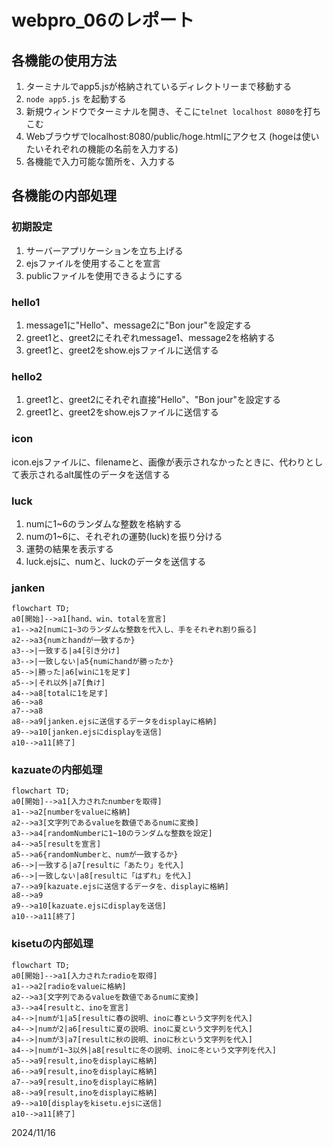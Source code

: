 # webpro_06のレポート

## 各機能の使用方法

1. ターミナルでapp5.jsが格納されているディレクトリーまで移動する
1. ```node app5.js``` を起動する
1. 新規ウィンドウでターミナルを開き、そこに```telnet localhost 8080```を打ちこむ
1. Webブラウザでlocalhost:8080/public/hoge.htmlにアクセス
(hogeは使いたいそれぞれの機能の名前を入力する)
1. 各機能で入力可能な箇所を、入力する

## 各機能の内部処理
### 初期設定
1. サーバーアプリケーションを立ち上げる
1. ejsファイルを使用することを宣言
1. publicファイルを使用できるようにする

### hello1
1. message1に"Hello"、message2に"Bon jour"を設定する
1. greet1と、greet2にそれぞれmessage1、message2を格納する
1. greet1と、greet2をshow.ejsファイルに送信する

### hello2
1. greet1と、greet2にそれぞれ直接"Hello"、"Bon jour"を設定する
1. greet1と、greet2をshow.ejsファイルに送信する

### icon
icon.ejsファイルに、filenameと、画像が表示されなかったときに、代わりとして表示されるalt属性のデータを送信する

### luck
1. numに1~6のランダムな整数を格納する
1. numの1~6に、それぞれの運勢(luck)を振り分ける
1. 運勢の結果を表示する
1. luck.ejsに、numと、luckのデータを送信する

### janken

```mermaid
flowchart TD;
a0[開始]-->a1[hand、win、totalを宣言]
a1-->a2[numに1~3のランダムな整数を代入し、手をそれぞれ割り振る]
a2-->a3{numとhandが一致するか}
a3-->|一致する|a4[引き分け]
a3-->|一致しない|a5{numにhandが勝ったか}
a5-->|勝った|a6[winに1を足す]
a5-->|それ以外|a7[負け]
a4-->a8[totalに1を足す]
a6-->a8
a7-->a8
a8-->a9[janken.ejsに送信するデータをdisplayに格納]
a9-->a10[janken.ejsにdisplayを送信]
a10-->a11[終了]
```
### kazuateの内部処理

```mermaid
flowchart TD;
a0[開始]-->a1[入力されたnumberを取得]
a1-->a2[numberをvalueに格納]
a2-->a3[文字列であるvalueを数値であるnumに変換]
a3-->a4[randomNumberに1~10のランダムな整数を設定]
a4-->a5[resultを宣言]
a5-->a6{randomNumberと、numが一致するか}
a6-->|一致する|a7[resultに「あたり」を代入]
a6-->|一致しない|a8[resultに「はずれ」を代入]
a7-->a9[kazuate.ejsに送信するデータを、displayに格納]
a8-->a9
a9-->a10[kazuate.ejsにdisplayを送信]
a10-->a11[終了]

```
### kisetuの内部処理

```mermaid
flowchart TD;
a0[開始]-->a1[入力されたradioを取得]
a1-->a2[radioをvalueに格納]
a2-->a3[文字列であるvalueを数値であるnumに変換]
a3-->a4[resultと、inoを宣言]
a4-->|numが1|a5[resultに春の説明、inoに春という文字列を代入]
a4-->|numが2|a6[resultに夏の説明、inoに夏という文字列を代入]
a4-->|numが3|a7[resultに秋の説明、inoに秋という文字列を代入]
a4-->|numが1~3以外|a8[resultに冬の説明、inoに冬という文字列を代入]
a5-->a9[result,inoをdisplayに格納]
a6-->a9[result,inoをdisplayに格納]
a7-->a9[result,inoをdisplayに格納]
a8-->a9[result,inoをdisplayに格納]
a9-->a10[displayをkisetu.ejsに送信]
a10-->a11[終了]
```
2024/11/16